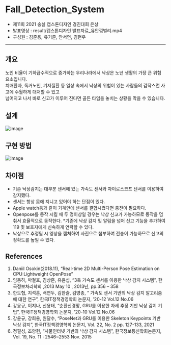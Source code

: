 # Fall_Detection_System
* 제11회 2021 숭실 캡스톤디자인 경진대회 은상
* 발표영상 : result/캡스톤디자인 발표자료_유안낌벌리.mp4
* 구성원 : 김준용, 유기준, 안서연, 김현우

---
## 개요
노인 비율이 기하급수적으로 증가하는 우리나라에서 낙상은 노년 생활의 가장 큰 위험 요소입니다.  
치매환자, 독거노인, 기저질환 등 일상 속에서 낙상의 위험이 있는 사람들의 갑작스런 사고에 수월하게 대처할 수 있고  
넘어지고 나서 바로 신고가 이루어 진다면 골든 타임을 놓치는 상황을 막을 수 있습니다.

## 설계
![image](https://user-images.githubusercontent.com/62223905/136489126-fb849000-d6dc-4c4f-8c2e-fc7ba41c7022.png)

## 구현 방법
![image](https://user-images.githubusercontent.com/62223905/136489277-20dff04c-082e-40df-95f1-e2e067fb6d67.png)

## 차이점
* 기존 낙상감지는 대부분 센서에 있는 가속도 센서와 자이로스코프 센서를 이용하여 감지했다.
* 센서는 항상 몸에 지니고 있어야 하는 단점이 있다.
* Apple watch등과 같이 기계안에 센서를 결합시켰다면 충전이 필요하다.
* Openpose를 동작 시킬 때 두 명이상일 경우는 낙상 신고가 가능하므로 동작을 멈춰서 효율적으로 동작한다.
*기존에 낙상 감지 및 알림을 넘어 신고 기능을 추가하여 119 및 보호자에게 신속하게 연락할 수 있다.
* 낙상으로 추정될 시 영상을 캡처하여 사진으로 첨부하여 전송이 가능하므로 신고의 정확도를 높일 수 있다.

## References
1. Daniil Osokin(2018.11), “Real-time 2D Multi-Person Pose Estimation on CPU:Lightweight OpenPose”
2. 임동하, 박철호, 김상훈, 유윤섭, “3축 가속도 센서를 이용한 낙상 감지 시스템”, 한국정보처리학회 ,2013 May 10 , 2013년, pp.356 – 358
3. 한도협, 지석훈, 배연두, 김한슬, 김영종, “ 가속도 센서 기반의 낙상 감지 알고리즘에 대한 연구”, 한국IT정책경영학회 논문지, ’20-12 Vol.12 No.06
4. 강윤규, 이지나, 신용태, “순환신경망, GRU를 이용한 자세 추정 기반 낙상 감지 기법”, 한국IT정책경영학회 논문지, ’20-10 Vol.12 No.06
5. 강윤규, 강희용, 원달수, “PoseNet과 GRU를 이용한 Skeleton Keypoints 기반 낙상 감지”, 한국IT정책경영학회 논문지, Vol. 22, No. 2 pp. 127-133, 2021
6. 정필성, 조양현, “사물인터넷 기반의 낙상 감지 시스템”, 한국정보통신학회논문지, Vol. 19, No. 11 : 2546~2553 Nov. 2015


